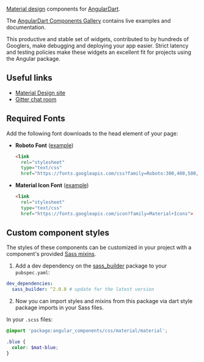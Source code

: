[Material design] components for [AngularDart].

The [AngularDart Components Gallery] contains live examples and documentation.

This productive and stable set of widgets, contributed to by hundreds of
Googlers, make debugging and deploying your app easier. Strict latency and
testing policies make these widgets an excellent fit for projects using the
Angular package.

[Material design]: https://material.io/guidelines
[AngularDart]: https://github.com/dart-lang/angular
[AngularDart Components Gallery]: https://dart-lang.github.io/angular_components/

## Useful links

* [Material Design site](https://material.io)
* [Gitter chat room](https://gitter.im/dart-lang/angular)

## Required Fonts

Add the following font downloads to the head element of your page:

* __Roboto Font__
([example](https://github.com/dart-lang/angular_components/blob/7f254c89cbbd512cc284a7e9d03bb687f9948bd9/angular_gallery/lib/builder/template/index.html.mustache#L9))

  ```html
  <link
    rel="stylesheet"
    type="text/css"
    href="https://fonts.googleapis.com/css?family=Roboto:300,400,500,700">
  ```

* __Material Icon Font__
([example](https://github.com/dart-lang/angular_components/blob/7f254c89cbbd512cc284a7e9d03bb687f9948bd9/angular_gallery/lib/builder/template/index.html.mustache#L11))

  ```html
  <link
    rel="stylesheet"
    type="text/css"
    href="https://fonts.googleapis.com/icon?family=Material+Icons">
  ```

## Custom component styles

The styles of these components can be customized in your project with a
component's provided [Sass mixins](http://sass-lang.com/guide#topic-6).

1. Add a dev dependency on the
[sass_builder](https://pub.dartlang.org/packages/sass_builder) package to your
`pubspec.yaml`:

  ```yaml
  dev_dependencies:
    sass_builder: ^2.0.0 # update for the latest version
  ```

2. Now you can import styles and mixins from this package via dart style package
imports in your Sass files.

  In your `.scss` files:

  ```scss
  @import 'package:angular_components/css/material/material';

  .blue {
    color: $mat-blue;
  }
  ```
